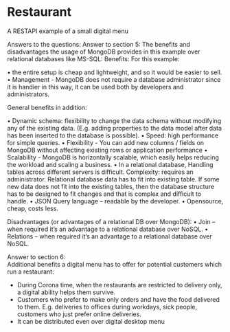 # Restaurant
 A RESTAPI example of a small digital menu

Answers to the questions:
Answer to section 5: 
The benefits and disadvantages the usage of MongoDB provides in this example over relational databases like MS-SQL:
Benefits:
For this example:

•	the entire setup is cheap and lightweight, and so it would be easier to sell.
•	Management - MongoDB does not require a database administrator since it is handier in this way, it can be used both by developers and administrators.

General benefits in addition:

•	Dynamic schema: flexibility to change the data schema without modifying any of the existing data. (E.g. adding properties to the data model after data has been inserted to the database is possible). 
•	Speed: high performance for simple queries.
•	Flexibility - You can add new columns / fields on MongoDB without affecting existing rows or application performance
•	Scalability - MongoDB is horizontally scalable, which easily helps reducing the workload and scaling a business.
•	In a relational database, Handling tables across different servers is difficult. Complexity: requires an administrator. Relational database data has to fit into existing table. If some new data does not fit into the existing tables, then the database structure has to be designed to fit changes and that is complex and difficult to handle.
•	JSON Query language – readable by the developer.
•	Opensource, cheap, costs less.

Disadvantages (or advantages of a relational DB over MongoDB):
•	Join – when required it’s an advantage to a relational database over NoSQL.
•	Relations – when required it’s an advantage to a relational database over NoSQL.

Answer to section 6:  
Additional benefits a digital menu has to offer for potential customers which run a restaurant:
-	During Corona time, when the restaurants are restricted to delivery only, a digital ability helps them survive.
-	Customers who prefer to make only orders and have the food delivered to them. E.g. deliveries to offices during workdays, sick people, customers who just prefer online deliveries.
-	It can be distributed even over digital desktop menu

